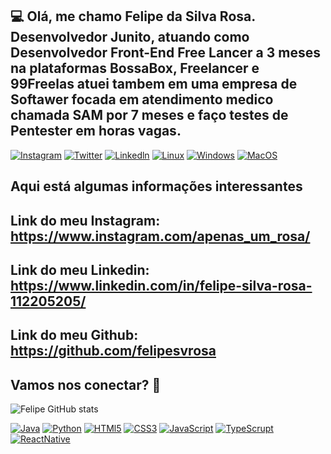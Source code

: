 ## 💻 Olá, me chamo Felipe da Silva Rosa. Desenvolvedor Junito, atuando como Desenvolvedor Front-End Free Lancer a 3 meses na plataformas BossaBox, Freelancer e 99Freelas atuei tambem em uma empresa de Softawer focada em atendimento medico chamada SAM por 7 meses e faço testes de Pentester em horas vagas.

[![Instagram](https://img.shields.io/badge/Instagram-E4405F?style=for-the-badge&logo=instagram&logoColor=white)](https://www.instagram.com/apenas_um_rosa/)
[![Twitter](https://img.shields.io/badge/Twitter-1DA1F2?style=for-the-badge&logo=twitter&logoColor=white)](https://twitter.com/FelipeDaBru)
[![Linkedln](https://img.shields.io/badge/LinkedIn-0077B5?style=for-the-badge&logo=linkedin&logoColor=white)](https://www.linkedin.com/in/apenasumrosa/)
[![Linux](https://img.shields.io/badge/Linux-FCC624?style=for-the-badge&logo=linux&logoColor=black)](https://github.com/felipesvrosa)
[![Windows](https://img.shields.io/badge/Windows-0078D6?style=for-the-badge&logo=windows&logoColor=white)](https://github.com/felipesvrosa)
[![MacOS](https://img.shields.io/badge/mac%20os-000000?style=for-the-badge&logo=apple&logoColor=white)](https://github.com/felipesvrosa)


## Aqui está algumas informações interessantes

## Link do meu Instagram: https://www.instagram.com/apenas_um_rosa/

## Link do meu Linkedin: https://www.linkedin.com/in/felipe-silva-rosa-112205205/

## Link do meu Github: https://github.com/felipesvrosa

## Vamos nos conectar? 👋

![Felipe GitHub stats](https://github-readme-stats.vercel.app/api?username=felipesvrosa&show_icons=true&theme=tokyonight)

[![Java](https://img.shields.io/badge/Java-ED8B00?style=for-the-badge&logo=java&logoColor=white)](https://github.com/felipesvrosa)
[![Python](https://img.shields.io/badge/Python-14354C?style=for-the-badge&logo=python&logoColor=white)](https://github.com/felipesvrosa)
[![HTMl5](https://img.shields.io/badge/HTML5-E34F26?style=for-the-badge&logo=html5&logoColor=white)](https://github.com/felipesvrosa)
[![CSS3](https://img.shields.io/badge/CSS3-1572B6?style=for-the-badge&logo=css3&logoColor=white)](https://github.com/felipesvrosa)
[![JavaScript](https://img.shields.io/badge/JavaScript-323330?style=for-the-badge&logo=javascript&logoColor=F7DF1E)](https://github.com/felipesvrosa)
[![TypeScrupt](https://img.shields.io/badge/TypeScript-007ACC?style=for-the-badge&logo=typescript&logoColor=white)](https://github.com/felipesvrosa)
[![ReactNative](https://img.shields.io/badge/React_Native-20232A?style=for-the-badge&logo=react&logoColor=61DAFB)](https://github.com/felipesvrosa)

